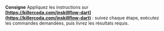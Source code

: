 **Consigne**
Appliquez les instructions sur **[https://killercoda.com/inskillflow-dart](https://killercoda.com/inskillflow-dart)** : suivez chaque étape, exécutez les commandes demandées, puis livrez les résultats requis.
